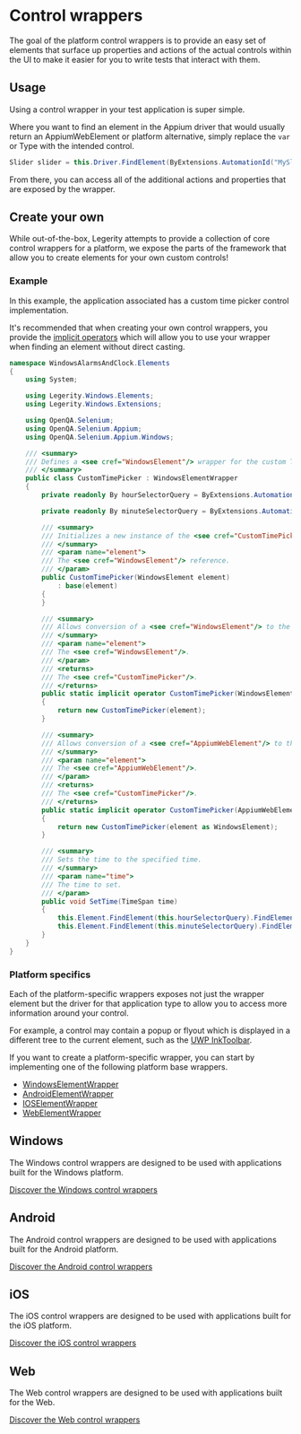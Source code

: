 # Control wrappers

The goal of the platform control wrappers is to provide an easy set of elements that surface up properties and actions of the actual controls within the UI to make it easier for you to write tests that interact with them.

## Usage

Using a control wrapper in your test application is super simple. 

Where you want to find an element in the Appium driver that would usually return an AppiumWebElement or platform alternative, simply replace the `var` or Type with the intended control.

```csharp
Slider slider = this.Driver.FindElement(ByExtensions.AutomationId("MySlider"));
```

From there, you can access all of the additional actions and properties that are exposed by the wrapper.

## Create your own

While out-of-the-box, Legerity attempts to provide a collection of core control wrappers for a platform, we expose the parts of the framework that allow you to create elements for your own custom controls!

### Example

In this example, the application associated has a custom time picker control implementation.

It's recommended that when creating your own control wrappers, you provide the [implicit operators](https://docs.microsoft.com/en-us/dotnet/csharp/language-reference/operators/user-defined-conversion-operators) which will allow you to use your wrapper when finding an element without direct casting.

```csharp
namespace WindowsAlarmsAndClock.Elements
{
    using System;

    using Legerity.Windows.Elements;
    using Legerity.Windows.Extensions;

    using OpenQA.Selenium;
    using OpenQA.Selenium.Appium;
    using OpenQA.Selenium.Appium.Windows;

    /// <summary>
    /// Defines a <see cref="WindowsElement"/> wrapper for the custom TimePicker control.
    /// </summary>
    public class CustomTimePicker : WindowsElementWrapper
    {
        private readonly By hourSelectorQuery = ByExtensions.AutomationId("HourLoopingSelector");

        private readonly By minuteSelectorQuery = ByExtensions.AutomationId("MinuteLoopingSelector");

        /// <summary>
        /// Initializes a new instance of the <see cref="CustomTimePicker"/> class.
        /// </summary>
        /// <param name="element">
        /// The <see cref="WindowsElement"/> reference.
        /// </param>
        public CustomTimePicker(WindowsElement element)
            : base(element)
        {
        }

        /// <summary>
        /// Allows conversion of a <see cref="WindowsElement"/> to the <see cref="CustomTimePicker"/> without direct casting.
        /// </summary>
        /// <param name="element">
        /// The <see cref="WindowsElement"/>.
        /// </param>
        /// <returns>
        /// The <see cref="CustomTimePicker"/>.
        /// </returns>
        public static implicit operator CustomTimePicker(WindowsElement element)
        {
            return new CustomTimePicker(element);
        }

        /// <summary>
        /// Allows conversion of a <see cref="AppiumWebElement"/> to the <see cref="CustomTimePicker"/> without direct casting.
        /// </summary>
        /// <param name="element">
        /// The <see cref="AppiumWebElement"/>.
        /// </param>
        /// <returns>
        /// The <see cref="CustomTimePicker"/>.
        /// </returns>
        public static implicit operator CustomTimePicker(AppiumWebElement element)
        {
            return new CustomTimePicker(element as WindowsElement);
        }

        /// <summary>
        /// Sets the time to the specified time.
        /// </summary>
        /// <param name="time">
        /// The time to set.
        /// </param>
        public void SetTime(TimeSpan time)
        {
            this.Element.FindElement(this.hourSelectorQuery).FindElementByName(time.ToString("%h")).Click();
            this.Element.FindElement(this.minuteSelectorQuery).FindElementByName(time.ToString("mm")).Click();
        }
    }
}
```

### Platform specifics

Each of the platform-specific wrappers exposes not just the wrapper element but the driver for that application type to allow you to access more information around your control.

For example, a control may contain a popup or flyout which is displayed in a different tree to the current element, such as the [UWP InkToolbar](../src/Legerity/Windows/Elements/Core/InkToolbar.cs).

If you want to create a platform-specific wrapper, you can start by implementing one of the following platform base wrappers.

- [WindowsElementWrapper](../src/Legerity/Windows/Elements/WindowsElementWrapper.cs)
- [AndroidElementWrapper](../src/Legerity/Android/Elements/AndroidElementWrapper.cs)
- [IOSElementWrapper](../src/Legerity/IOS/Elements/IOSElementWrapper.cs)
- [WebElementWrapper](../src/Legerity/Web/Elements/WebElementWrapper.cs)

## Windows

The Windows control wrappers are designed to be used with applications built for the Windows platform.

[Discover the Windows control wrappers](Windows/WindowsControlWrappers.md)

## Android

The Android control wrappers are designed to be used with applications built for the Android platform.

[Discover the Android control wrappers](Android/AndroidControlWrappers.md)

## iOS

The iOS control wrappers are designed to be used with applications built for the iOS platform.

[Discover the iOS control wrappers](IOS/IOSControlWrappers.md)

## Web

The Web control wrappers are designed to be used with applications built for the Web.

[Discover the Web control wrappers](Web/WebControlWrappers.md)
